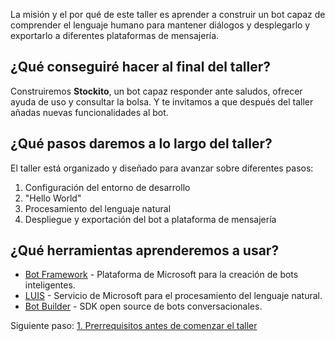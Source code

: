 La misión y el por qué de este taller es aprender a construir un bot capaz de comprender el lenguaje humano para mantener diálogos y desplegarlo y exportarlo a diferentes plataformas de mensajería.

## ¿Qué conseguiré hacer al final del taller?
Construiremos **Stockito**, un bot capaz responder ante saludos, ofrecer ayuda de uso y consultar la bolsa. Y te invitamos a que después del taller añadas nuevas funcionalidades al bot.

## ¿Qué pasos daremos a lo largo del taller?
El taller está organizado y diseñado para avanzar sobre diferentes pasos:

1. Configuración del entorno de desarrollo
2. "Hello World"
3. Procesamiento del lenguaje natural
4. Despliegue y exportación del bot a plataforma de mensajería

## ¿Qué herramientas aprenderemos a usar?
- [Bot Framework](https://dev.botframework.com/) - Plataforma de Microsoft para la creación de bots inteligentes.
- [LUIS](https://www.luis.ai/home/index) - Servicio de Microsoft para el procesamiento del lenguaje natural.
- [Bot Builder](https://github.com/Microsoft/BotBuilder) - SDK open source de bots conversacionales.

Siguiente paso: [1. Prerrequisitos antes de comenzar el taller](https://github.com/sparta15/PicnicCodeBot/wiki/1.-Antes-de-venir-al-taller:-inst%C3%A1late-esto-r%C3%A1pidamente)
